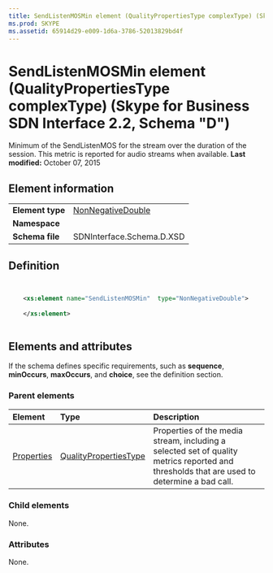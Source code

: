 ```yaml
---
title: SendListenMOSMin element (QualityPropertiesType complexType) (Skype for Business SDN Interface 2.2, Schema "D")
ms.prod: SKYPE
ms.assetid: 65914d29-e009-1d6a-3786-52013829bd4f
---
```



# SendListenMOSMin element (QualityPropertiesType complexType) (Skype for Business SDN Interface 2.2, Schema "D")
Minimum of the SendListenMOS for the stream over the duration of the session. This metric is reported for audio streams when available. 
 **Last modified:** October 07, 2015
  
    
    


## Element information


|||
|:-----|:-----|
|**Element type**| [NonNegativeDouble](nonnegativedouble-simpletype.md)|
|**Namespace**||
|**Schema file**|SDNInterface.Schema.D.XSD |
   

## Definition


```XML


    <xs:element name="SendListenMOSMin"  type="NonNegativeDouble">
    
    </xs:element>
  
```


## Elements and attributes

If the schema defines specific requirements, such as **sequence**, **minOccurs**, **maxOccurs**, and **choice**, see the definition section. 
  
    
    

### Parent elements



|**Element**|**Type**|**Description**|
|:-----|:-----|:-----|
| [Properties](properties-element-qualitytype-complextype.md)| [QualityPropertiesType](qualitypropertiestype-complextype.md)|Properties of the media stream, including a selected set of quality metrics reported and thresholds that are used to determine a bad call. |
   

### Child elements

None. 
  
    
    

### Attributes

None. 
  
    
    

